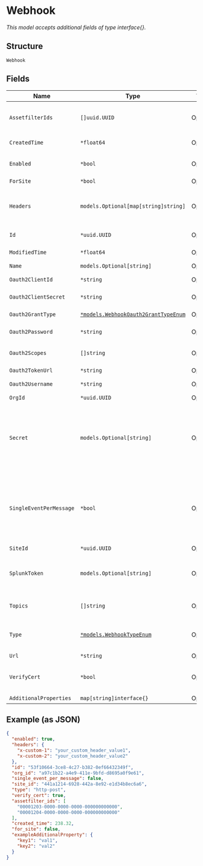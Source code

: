 
# Webhook

*This model accepts additional fields of type interface{}.*

## Structure

`Webhook`

## Fields

| Name | Type | Tags | Description |
|  --- | --- | --- | --- |
| `AssetfilterIds` | `[]uuid.UUID` | Optional | Only if `type`==`asset-raw-rssi`. List of ids to associated asset filters. These filters will be applied to messages routed to a filtered-asset-rssi webhook |
| `CreatedTime` | `*float64` | Optional | When the object has been created, in epoch |
| `Enabled` | `*bool` | Optional | Whether webhook is enabled<br><br>**Default**: `true` |
| `ForSite` | `*bool` | Optional | - |
| `Headers` | `models.Optional[map[string]string]` | Optional | If `type`=`http-post`, additional custom HTTP headers to add. The headers name and value must be string, total bytes of headers name and value must be less than 1000 |
| `Id` | `*uuid.UUID` | Optional | Unique ID of the object instance in the Mist Organization |
| `ModifiedTime` | `*float64` | Optional | When the object has been modified for the last time, in epoch |
| `Name` | `models.Optional[string]` | Optional | Name of the webhook |
| `Oauth2ClientId` | `*string` | Optional | Required when `oauth2_grant_type`==`client_credentials` |
| `Oauth2ClientSecret` | `*string` | Optional | Required when `oauth2_grant_type`==`client_credentials` |
| `Oauth2GrantType` | [`*models.WebhookOauth2GrantTypeEnum`](../../doc/models/webhook-oauth-2-grant-type-enum.md) | Optional | required when `type`==`oauth2`. enum: `client_credentials`, `password` |
| `Oauth2Password` | `*string` | Optional | Required when `oauth2_grant_type`==`password` |
| `Oauth2Scopes` | `[]string` | Optional | Required when `type`==`oauth2`, if provided, will be used in the token request |
| `Oauth2TokenUrl` | `*string` | Optional | Required when `type`==`oauth2` |
| `Oauth2Username` | `*string` | Optional | Required when `oauth2_grant_type`==`password` |
| `OrgId` | `*uuid.UUID` | Optional | - |
| `Secret` | `models.Optional[string]` | Optional | Only if `type`=`http-post`<br><br>when `secret` is provided, two  HTTP headers will be added:<br><br>* X-Mist-Signature-v2: HMAC_SHA256(secret, body)<br>* X-Mist-Signature: HMAC_SHA1(secret, body) |
| `SingleEventPerMessage` | `*bool` | Optional | Some solutions may not be able to parse multiple events from a single message (e.g. IBM Qradar, DSM). When set to `true`, only a single event will be sent per message. this feature is only available on certain topics (see [List Webhook Topics](../../doc/controllers/constants-definitions.md#list-webhook-topics))<br><br>**Default**: `false` |
| `SiteId` | `*uuid.UUID` | Optional | - |
| `SplunkToken` | `models.Optional[string]` | Optional | Required if `type`=`splunk`. If splunk_token is not defined for a type Splunk webhook, it will not send, regardless if the webhook receiver is configured to accept it. |
| `Topics` | `[]string` | Optional | List of supported webhook topics available with the API Call [List Webhook Topics](../../doc/controllers/constants-definitions.md#list-webhook-topics) |
| `Type` | [`*models.WebhookTypeEnum`](../../doc/models/webhook-type-enum.md) | Optional | enum: `aws-sns`, `google-pubsub`, `http-post`, `oauth2`, `splunk`<br><br>**Default**: `"http-post"` |
| `Url` | `*string` | Optional | - |
| `VerifyCert` | `*bool` | Optional | When url uses HTTPS, whether to verify the certificate<br><br>**Default**: `true` |
| `AdditionalProperties` | `map[string]interface{}` | Optional | - |

## Example (as JSON)

```json
{
  "enabled": true,
  "headers": {
    "x-custom-1": "your_custom_header_value1",
    "x-custom-2": "your_custom_header_value2"
  },
  "id": "53f10664-3ce8-4c27-b382-0ef66432349f",
  "org_id": "a97c1b22-a4e9-411e-9bfd-d8695a0f9e61",
  "single_event_per_message": false,
  "site_id": "441a1214-6928-442a-8e92-e1d34b8ec6a6",
  "type": "http-post",
  "verify_cert": true,
  "assetfilter_ids": [
    "00001203-0000-0000-0000-000000000000",
    "00001204-0000-0000-0000-000000000000"
  ],
  "created_time": 238.32,
  "for_site": false,
  "exampleAdditionalProperty": {
    "key1": "val1",
    "key2": "val2"
  }
}
```

